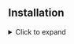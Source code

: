 ## Installation

</details> 

<details> <summary>Click to expand</summary>  

### Step 1: Download this GitHub Repository 
- Click on the green `<> Code` button and download `ZIP` 
- Unzip the downloaded folder to a desired location

### Step 2: Install/Update Fiji
#### Fiji <ins>is not</ins> installed on your system:
- Download [Fiji](https://imagej.net/software/fiji) for your operating system
- Unzip the downloaded Fiji folder to a desired location
- Start Fiji by running the executable contained in the folder  

#### Fiji <ins>is already</ins> installed on your system:
- Option 1:
    - Update ImageJ by clicking > `Help` > `Update ImageJ...`
    - Update Fiji by clicking > `Help` > `Update...`

- Option 2:
    - Install a new Fiji instance (folder) to avoid modifying your own

### Step 3: Run the Macro
- Drag and drop the `IJM` file(s) to you Fiji interface
- Click `run` in the new IDE window to execute the macro

</details>